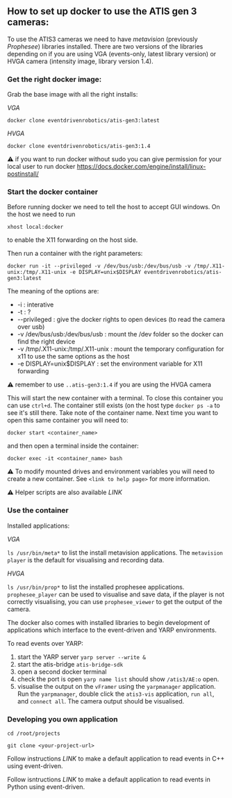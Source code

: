 ## How to set up docker to use the ATIS gen 3 cameras:

To use the ATIS3 cameras we need to have *metavision* (previously *Prophesee*) libraries installed. There are two versions of the libraries depending on if you are using VGA (events-only, latest library version) or HVGA camera (intensity image, library version 1.4).

### Get the right docker image:

Grab the base image with all the right installs:

*VGA*

`docker clone eventdrivenrobotics/atis-gen3:latest`

*HVGA*

`docker clone eventdrivenrobotics/atis-gen3:1.4`

:warning: if you want to run docker without sudo you can give permission for your local user to run docker https://docs.docker.com/engine/install/linux-postinstall/

### Start the docker container

Before running docker we need to tell the host to accept GUI windows. On the host we need to run

`xhost local:docker`

to enable the X11 forwarding on the host side.

Then run a container with the right parameters:

`docker run -it --privileged -v /dev/bus/usb:/dev/bus/usb -v /tmp/.X11-unix:/tmp/.X11-unix -e DISPLAY=unix$DISPLAY eventdrivenrobotics/atis-gen3:latest`

The meaning of the options are:
* -i : interative
* -t : ?
* --privileged : give the docker rights to open devices (to read the camera over usb)
* -v /dev/bus/usb:/dev/bus/usb : mount the /dev folder so the docker can find the right device
* -v /tmp/.X11-unix:/tmp/.X11-unix : mount the temporary configuration for x11 to use the same options as the host
* -e DISPLAY=unix$DISPLAY : set the environment variable for X11 forwarding

:warning: remember to use `..atis-gen3:1.4` if you are using the HVGA camera

This will start the new container with a terminal. To close this container you can use `ctrl+d`. The container still exists (on the host type `docker ps -a` to see it's still there. Take note of the container name. Next time you want to open this same container you will need to:

`docker start <container_name>`

and then open a terminal inside the container:

`docker exec -it <container_name> bash`

:warning: To modify mounted drives and environment variables you will need to create a new container. See `<link to help page>` for more information.

:warning: Helper scripts are also available *LINK*

### Use the container

Installed applications:

*VGA*

`ls /usr/bin/meta*` to list the install metavision applications. The `metavision player` is the default for visualising and recording data.

*HVGA*

`ls /usr/bin/prop*` to list the installed prophesee applications. `prophesee_player` can be used to visualise and save data, if the player is not correctly visualising, you can use `prophesee_viewer` to get the output of the camera.

The docker also comes with installed libraries to begin development of applications which interface to the event-driven and YARP environments.

To read events over YARP:

1. start the YARP server `yarp server --write &`
2. start the atis-bridge `atis-bridge-sdk`
3. open a second docker terminal
3. check the port is open `yarp name list` should show `/atis3/AE:o` open.
4. visualise the output on the `vFramer` using the `yarpmanager` application. Run the `yarpmanager`, double click the `atis3-vis` application, `run all`, and `connect all`. The camera output should be visualised.

### Developing you own application

`cd /root/projects`

`git clone <your-project-url>`

Follow instructions *LINK* to make a default application to read events in C++ using event-driven.

Follow isntructions *LINK* to make a default application to read events in Python using event-driven.





